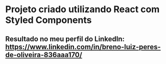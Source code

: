 # Projeto criado utilizando React com Styled Components
## Resultado no meu perfil do LinkedIn: https://www.linkedin.com/in/breno-luiz-peres-de-oliveira-836aaa170/
